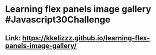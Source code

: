 # Learning flex panels image gallery #Javascript30Challenge

## Link: https://kkelizzz.github.io/learning-flex-panels-image-gallery/